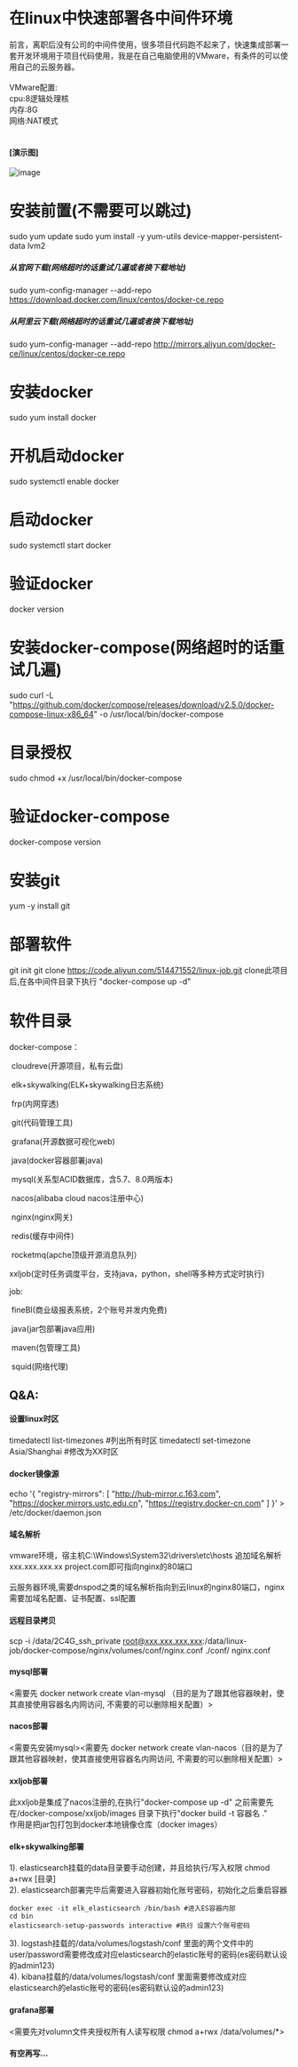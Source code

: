 # 在linux中快速部署各中间件环境
前言，离职后没有公司的中间件使用，很多项目代码跑不起来了，快速集成部署一套开发环境用于项目代码使用，我是在自己电脑使用的VMware，有条件的可以使用自己的云服务器。
<br/><br/>VMware配置:<br/>cpu:8逻辑处理核<br/>内存:8G<br/>网络:NAT模式
<br/><br/> 

#### [演示图]
![image](https://www.cjxhss.com/img/all.jpg)
# 安装前置(不需要可以跳过)
sudo yum update
sudo yum install -y yum-utils device-mapper-persistent-data lvm2
##### 从官网下载(网络超时的话重试几遍或者换下载地址)
sudo yum-config-manager --add-repo https://download.docker.com/linux/centos/docker-ce.repo
##### 从阿里云下载(网络超时的话重试几遍或者换下载地址)
sudo yum-config-manager --add-repo http://mirrors.aliyun.com/docker-ce/linux/centos/docker-ce.repo
# 安装docker
sudo yum install docker
# 开机启动docker
sudo systemctl enable docker
# 启动docker
sudo systemctl start docker
# 验证docker
docker version
# 安装docker-compose(网络超时的话重试几遍)
sudo curl -L "https://github.com/docker/compose/releases/download/v2.5.0/docker-compose-linux-x86_64" -o /usr/local/bin/docker-compose
# 目录授权
sudo chmod +x /usr/local/bin/docker-compose
# 验证docker-compose
docker-compose version

# 安装git
yum -y install git

# 部署软件
git init
git clone https://code.aliyun.com/514471552/linux-job.git
clone此项目后,在各中间件目录下执行 "docker-compose up -d"

# 软件目录

docker-compose：

​		cloudreve(开源项目，私有云盘)

​		elk+skywalking(ELK+skywalking日志系统)

​		frp(内网穿透)

​		git(代码管理工具)

​		grafana(开源数据可视化web)

​		java(docker容器部署java)

​		mysql(关系型ACID数据库，含5.7、8.0两版本)

​		nacos(alibaba cloud nacos注册中心)

​		nginx(nginx网关)

​		redis(缓存中间件)

​		rocketmq(apche顶级开源消息队列）

​		xxljob(定时任务调度平台，支持java，python，shell等多种方式定时执行)

job:

​		fineBI(商业级报表系统，2个账号并发内免费)

​		java(jar包部署java应用)

​		maven(包管理工具)

​		squid(网络代理)

## Q&A:
#### 设置linux时区
timedatectl list-timezones  #列出所有时区
timedatectl set-timezone Asia/Shanghai #修改为XX时区
#### docker镜像源
echo '{
     "registry-mirrors": [
         "http://hub-mirror.c.163.com",
         "https://docker.mirrors.ustc.edu.cn",
         "https://registry.docker-cn.com"
     ]
}' > /etc/docker/daemon.json
#### 域名解析
vmware环境，宿主机C:\Windows\System32\drivers\etc\hosts 追加域名解析xxx.xxx.xxx.xx project.com即可指向nginx的80端口<br/>
<br/>云服务器环境,需要dnspod之类的域名解析指向到云linux的nginx80端口，nginx需要加域名配置、证书配置、ssl配置

#### 远程目录拷贝
scp -i /data/2C4G_ssh_private root@xxx.xxx.xxx.xxx:/data/linux-job/docker-compose/nginx/volumes/conf/nginx.conf ./conf/
nginx.conf

#### mysql部署
<需要先 docker network create vlan-mysql （目的是为了跟其他容器映射，使其直接使用容器名内网访问, 不需要的可以删除相关配置）>

#### nacos部署
<需要先安装mysql><需要先 docker network create vlan-nacos（目的是为了跟其他容器映射，使其直接使用容器名内网访问, 不需要的可以删除相关配置）>

#### xxljob部署
此xxljob是集成了nacos注册的,在执行"docker-compose up -d" 之前需要先在/docker-compose/xxljob/images 目录下执行"docker build -t 容器名 ."
<br/>作用是把jar包打包到docker本地镜像仓库（docker images）

#### elk+skywalking部署
1). elasticsearch挂载的data目录要手动创建，并且给执行/写入权限 chmod a+rwx [目录]<br/>
2). elasticsearch部署完毕后需要进入容器初始化账号密码，初始化之后重启容器

    docker exec -it elk_elasticsearch /bin/bash #进入ES容器内部
    cd bin
    elasticsearch-setup-passwords interactive #执行 设置六个账号密码

3). logstash挂载的/data/volumes/logstash/conf 里面的两个文件中的user/password需要修改成对应elasticsearch的elastic账号的密码(es密码默认设的admin123)<br/>
4). kibana挂载的/data/volumes/logstash/conf 里面需要修改成对应elasticsearch的elastic账号的密码(es密码默认设的admin123)<br/>

#### grafana部署
<需要先对volumn文件夹授权所有人读写权限 chmod a+rwx /data/volumes/*>

#### 有空再写...
